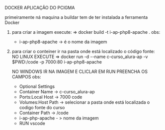 DOCKER APLICAÇÃO DO PCIGMA

primeiramente ná maquina a buildar tem de ter instalada a ferramenta Docker

 1. para criar a imagem execute:
    => docker build -t i-ap-php8-apache .
  obs: 
     - i-ap-php8-apache -> é o nome da imagem
     
 2. para criar o conteiner ir na pasta onde está localizado o código fonte:
    NO LINUX EXECUTE
    => docker run -d --name c-curso_alura-ap -v $PWD:/code -p 7000:80 i-ap-php8-apache

    NO WINDOWS IR NA IMAGEM E CLICLAR EM RUN PREENCHA OS CAMPOS
   obs:
      - Optional Settings
      - Container Name -> c-curso_alura-ap
      - Ports:Local Host -> 7000 code
      - Volumes:Host Path -> selecionar a pasta onde está localizada o codigo fonte do curso
      - Container Path -> /code
      - i-ap-php-apache - > nome da imagem
      - RUN
vscode
